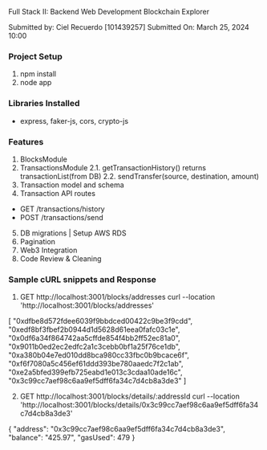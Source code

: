 Full Stack II: Backend Web Development Blockchain Explorer

Submitted by: Ciel Recuerdo [101439257]
Submitted On: March 25, 2024 10:00

### Project Setup
1. npm install
2. node app

### Libraries Installed
- express, faker-js, cors, crypto-js

### Features
1. BlocksModule
2. TransactionsModule
2.1. getTransactionHistory() returns transactionList(from DB) <DONE>
2.2. sendTransfer(source, destination, amount) <DONE>
3. Transaction model and schema <DONE>
4. Transaction API routes
- GET /transactions/history <DONE>
- POST /transactions/send <DONE>
5. DB migrations | Setup AWS RDS
6. Pagination <DONE>
7. Web3 Integration
8. Code Review & Cleaning

### Sample cURL snippets and Response
1. GET http://localhost:3001/blocks/addresses
curl --location 'http://localhost:3001/blocks/addresses'

[
    "0xdfbe8d572fdee6039f9bbdced00422c9be3f9cdd",
    "0xedf8bf3fbef2b0944d1d5628d61eea0fafc03c1e",
    "0x0df6a34f864742aa5cffde854f4bb2ff52ec81a0",
    "0x9011b0ed2ec2edfc2a1c3cebb0bf1a25f76ce1db",
    "0xa380b04e7ed010dd8bca980cc33fbc0b9bcace6f",
    "0xf6f7080a5c456ef61ddd393be780aaedc7f2c1ab",
    "0xe2a5bfed399efb725eabd1e013c3cdaa10ade16c",
    "0x3c99cc7aef98c6aa9ef5dff6fa34c7d4cb8a3de3"
]

2. GET http://localhost:3001/blocks/details/:addressId
curl --location 'http://localhost:3001/blocks/details/0x3c99cc7aef98c6aa9ef5dff6fa34c7d4cb8a3de3'

{
    "address": "0x3c99cc7aef98c6aa9ef5dff6fa34c7d4cb8a3de3",
    "balance": "425.97",
    "gasUsed": 479
}